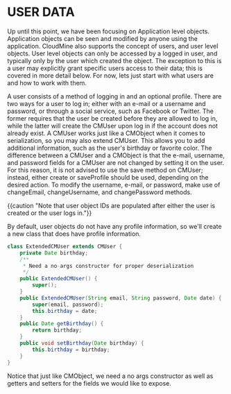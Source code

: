 # USER DATA

Up until this point, we have been focusing on Application level objects. Application objects can be seen and modified by anyone using the application. CloudMine also supports the concept of users, and user level objects. User level objects can only be accessed by a logged in user, and typically only by the user which created the object. The exception to this is a user may explicitly grant specific users access to their data; this is covered in more detail below. For now, lets just start with what users are and how to work with them.

A user consists of a method of logging in and an optional profile. There are two ways for a user to log in; either with an e-mail or a username and password, or through a social service, such as Facebook or Twitter. The former requires that the user be created before they are allowed to log in, while the latter will create the CMUser upon log in if the account does not already exist. A CMUser works just like a CMObject when it comes to serialization, so you may also extend CMUser. This allows you to add additional information, such as the user's birthday or favorite color. The difference between a CMUser and a CMObject is that the e-mail, username, and password fields for a CMUser are not changed by setting it on the user. For this reason, it is not advised to use the save method on CMUser; instead, either create or saveProfile should be used, depending on the desired action. To modify the username, e-mail, or password, make use of changeEmail, changeUsername, and changePassword methods.

{{caution "Note that user object IDs are populated after either the user is created or the user logs in."}}

By default, user objects do not have any profile information, so we'll create a new class that does have profile information.

```java
class ExtendedCMUser extends CMUser {
    private Date birthday;
    /**
     * Need a no-args constructor for proper deserialization
     */
    public ExtendedCMUser() {
        super();
    }
    public ExtendedCMUser(String email, String password, Date date) {
        super(email, password);
        this.birthday = date;
    }
    public Date getBirthday() {
        return birthday;
    }
    public void setBirthday(Date birthday) {
        this.birthday = birthday;
    }
}
```

Notice that just like CMObject, we need a no args constructor as well as getters and setters for the fields we would like to expose.
